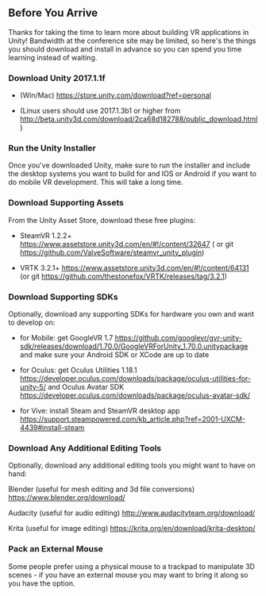## Before You Arrive

Thanks for taking the time to learn more about building VR applications in Unity! Bandwidth at the conference site may be limited, so here's the things you should download and install in advance so you can spend you time learning instead of waiting.

### Download Unity 2017.1.1f

- (Win/Mac) https://store.unity.com/download?ref=personal

- (Linux users should use 2017.1.3b1 or higher from http://beta.unity3d.com/download/2ca68d182788/public_download.html)


### Run the Unity Installer

Once you've downloaded Unity, make sure to run the installer and include the desktop systems you want to build for and IOS or Android if you want to do mobile VR development. This will take a long time.  

### Download Supporting Assets

From the Unity Asset Store, download these free plugins:

- SteamVR 1.2.2+ https://www.assetstore.unity3d.com/en/#!/content/32647 ( or git https://github.com/ValveSoftware/steamvr_unity_plugin)

- VRTK 3.2.1+ https://www.assetstore.unity3d.com/en/#!/content/64131 (or git https://github.com/thestonefox/VRTK/releases/tag/3.2.1)

### Download Supporting SDKs

Optionally, download any supporting SDKs for hardware you own and want to develop on:

- for Mobile: get GoogleVR 1.7 https://github.com/googlevr/gvr-unity-sdk/releases/download/1.70.0/GoogleVRForUnity_1.70.0.unitypackage and make sure your Android SDK or XCode are up to date

- for Oculus: get Oculus Utilities 1.18.1 https://developer.oculus.com/downloads/package/oculus-utilities-for-unity-5/ and Oculus Avatar SDK https://developer.oculus.com/downloads/package/oculus-avatar-sdk/

- for Vive: install Steam and SteamVR desktop app https://support.steampowered.com/kb_article.php?ref=2001-UXCM-4439#install-steam

### Download Any Additional Editing Tools

Optionally, download any additional editing tools you might want to have on hand:  

Blender (useful for mesh editing and 3d file conversions)
https://www.blender.org/download/

Audacity (useful for audio editing)
http://www.audacityteam.org/download/

Krita (useful for image editing)
https://krita.org/en/download/krita-desktop/


### Pack an External Mouse

Some people prefer using a physical mouse to a trackpad to manipulate 3D scenes - if you have an external mouse you may want to bring it along so you have the option.
